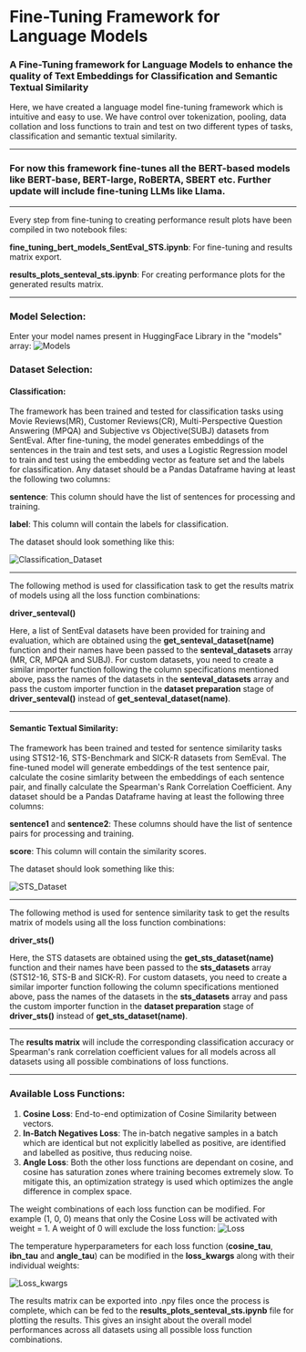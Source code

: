 # Fine-Tuning Framework for Language Models
### A Fine-Tuning framework for Language Models to enhance the quality of Text Embeddings for Classification and Semantic Textual Similarity
 
Here, we have created a language model fine-tuning framework which is intuitive and easy to use. We have control over tokenization, pooling, data collation and loss functions to train and test on two different types of tasks, classification and semantic textual similarity.

__________
### For now this framework fine-tunes all the BERT-based models like BERT-base, BERT-large, RoBERTA, SBERT etc. Further update will include fine-tuning LLMs like Llama.

__________

Every step from fine-tuning to creating performance result plots have been compiled in two notebook files:

**fine_tuning_bert_models_SentEval_STS.ipynb**: For fine-tuning and results matrix export.

**results_plots_senteval_sts.ipynb**: For creating performance plots for the generated results matrix.
__________

### Model Selection:

Enter your model names present in HuggingFace Library in the "models" array:
![Models](https://github.com/rahulsikder223/fine-tuning-llm/assets/26866342/9c48082d-2654-4c3c-8be5-ef2967d7231c)

### Dataset Selection:

#### Classification:
The framework has been trained and tested for classification tasks using Movie Reviews(MR), Customer Reviews(CR), Multi-Perspective Question Answering (MPQA) and Subjective vs Objective(SUBJ) datasets from SentEval. After fine-tuning, the model generates embeddings of the sentences in the train and test sets, and uses a Logistic Regression model to train and test using the embedding vector as feature set and the labels for classification. Any dataset should be a Pandas Dataframe having at least the following two columns:

**sentence**: This column should have the list of sentences for processing and training.

**label**: This column will contain the labels for classification.

The dataset should look something like this:

![Classification_Dataset](https://github.com/rahulsikder223/fine-tuning-llm/assets/26866342/27555f30-27d8-4ae7-81f0-b62a8b990b8a)

_________
The following method is used for classification task to get the results matrix of models using all the loss function combinations:

**driver_senteval()**

Here, a list of SentEval datasets have been provided for training and evaluation, which are obtained using the **get_senteval_dataset(name)** function and their names have been passed to the **senteval_datasets** array (MR, CR, MPQA and SUBJ). For custom datasets, you need to create a similar importer function following the column specifications mentioned above, pass the names of the datasets in the **senteval_datasets** array and pass the custom importer function in the **dataset preparation** stage of **driver_senteval()** instead of **get_senteval_dataset(name)**.
_________

#### Semantic Textual Similarity:
The framework has been trained and tested for sentence similarity tasks using STS12-16, STS-Benchmark and SICK-R datasets from SemEval. The fine-tuned model will generate embeddings of the test sentence pair, calculate the cosine simlarity between the embeddings of each sentence pair, and finally calculate the Spearman's Rank Correlation Coefficient. Any dataset should be a Pandas Dataframe having at least the following three columns:

**sentence1** and **sentence2**: These columns should have the list of sentence pairs for processing and training.

**score**: This column will contain the similarity scores.

The dataset should look something like this:

![STS_Dataset](https://github.com/rahulsikder223/fine-tuning-llm/assets/26866342/f4ab8ad2-cac8-4c00-bafd-33f3e9a2d74d)

_________
The following method is used for sentence similarity task to get the results matrix of models using all the loss function combinations:

**driver_sts()**

Here, the STS datasets are obtained using the **get_sts_dataset(name)** function and their names have been passed to the **sts_datasets** array (STS12-16, STS-B and SICK-R). For custom datasets, you need to create a similar importer function following the column specifications mentioned above, pass the names of the datasets in the **sts_datasets** array and pass the custom importer function in the **dataset preparation** stage of **driver_sts()** instead of **get_sts_dataset(name)**.

__________
The **results matrix** will include the corresponding classification accuracy or Spearman's rank correlation coefficient values for all models across all datasets using all possible combinations of loss functions.
__________

### Available Loss Functions:

1. **Cosine Loss**: End-to-end optimization of Cosine Similarity between vectors.
2. **In-Batch Negatives Loss**: The in-batch negative samples in a batch which are identical but not explicitly labelled as positive, are identified and labelled as positive, thus reducing noise.
3. **Angle Loss**: Both the other loss functions are dependant on cosine, and cosine has saturation zones where training becomes extremely slow. To mitigate this, an optimization strategy is used which optimizes the angle difference in complex space.

The weight combinations of each loss function can be modified. For example (1, 0, 0) means that only the Cosine Loss will be activated with weight = 1. A weight of 0 will exclude the loss function:
![Loss](https://github.com/rahulsikder223/fine-tuning-llm/assets/26866342/677fac1a-4a14-430e-9f8f-f883bb37fd5a)

The temperature hyperparameters for each loss function (**cosine_tau**, **ibn_tau** and **angle_tau**) can be modified in the **loss_kwargs** along with their individual weights:

![Loss_kwargs](https://github.com/rahulsikder223/fine-tuning-llm/assets/26866342/797476c8-010e-4162-8cbc-9512ae7200fc)

The results matrix can be exported into .npy files once the process is complete, which can be fed to the **results_plots_senteval_sts.ipynb** file for plotting the results. This gives an insight about the overall model performances across all datasets using all possible loss function combinations.
